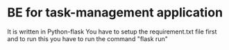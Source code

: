 # BE for task-management application

It is written in Python-flask
You have to setup the requirement.txt file first and to run this you have to run the command "flask run"
